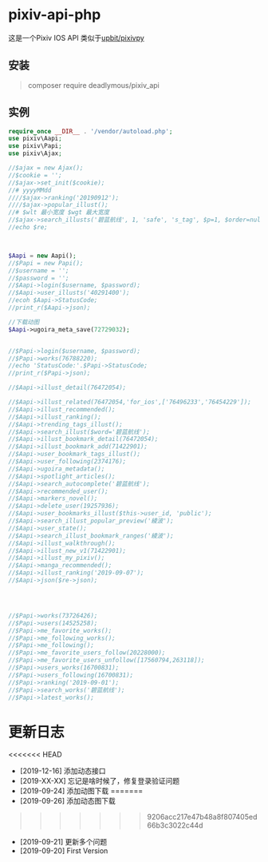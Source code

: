 # pixiv-api-php
这是一个Pixiv IOS API 
类似于[upbit/pixivpy](https://github.com/upbit/pixivpy)

## 安装
> composer require deadlymous/pixiv_api

## 实例
```php
require_once __DIR__ . '/vendor/autoload.php';
use pixiv\Aapi;
use pixiv\Papi;
use pixiv\Ajax;

//$ajax = new Ajax();
//$cookie = '';
//$ajax->set_init($cookie);
//# yyyyMMdd
////$ajax->ranking('20190912');
////$ajax->popular_illust();
//# $wlt 最小宽度 $wgt 最大宽度
//$ajax->search_illusts('碧蓝航线', 1, 'safe', 's_tag', $p=1, $order=null, $ratio=0.5, $wlt=1920, $wgt=null, $hlt=1080, $hgt=null);
//echo $re;



$Aapi = new Aapi();
//$Papi = new Papi();
//$username = '';
//$password = '';
//$Aapi->login($username, $password);
//$Aapi->user_illusts('40291400');
//ecoh $Aapi->StatusCode;
//print_r($Aapi->json);

//下载动图
$Aapi->ugoira_meta_save(72729032);


//$Papi->login($username, $password);
//$Papi->works(76788220);
//echo 'StatusCode:'.$Papi->StatusCode;
//print_r($Papi->json);

//$Aapi->illust_detail(76472054);

//$Aapi->illust_related(76472054,'for_ios',['76496233','76454229']);
//$Aapi->illust_recommended();
//$Aapi->illust_ranking();
//$Aapi->trending_tags_illust();
//$Aapi->search_illust($word='碧蓝航线');
//$Aapi->illust_bookmark_detail(76472054);
//$Aapi->illust_bookmark_add(71422901);
//$Aapi->user_bookmark_tags_illust();
//$Aapi->user_following(2374176);
//$Aapi->ugoira_metadata();
//$Aapi->spotlight_articles();
//$Aapi->search_autocomplete('碧蓝航线');
//$Aapi->recommended_user();
//$Aapi->markers_novel();
//$Aapi->delete_user(19257936);
//$Aapi->user_bookmarks_illust($this->user_id, 'public');
//$Aapi->search_illust_popular_preview('綾波');
//$Aapi->user_state();
//$Aapi->search_illust_bookmark_ranges('綾波');
//$Aapi->illust_walkthrough();
//$Aapi->illust_new_v1(71422901);
//$Aapi->illust_my_pixiv();
//$Aapi->manga_recommended();
//$Aapi->illust_ranking('2019-09-07');
//$Aapi->json($re->json);




//$Papi->works(73726426);
//$Papi->users(14525258);
//$Papi->me_favorite_works();
//$Papi->me_following_works();
//$Papi->me_following();
//$Papi->me_favorite_users_follow(20228000);
//$Papi->me_favorite_users_unfollow([17560794,263118]);
//$Papi->users_works(16700831);
//$Papi->users_following(16700831);
//$Papi->ranking('2019-09-01');
//$Papi->search_works('碧蓝航线');
//$Papi->latest_works();
```
# 更新日志
<<<<<<< HEAD
* [2019-12-16] 添加动态接口
* [2019-XX-XX] 忘记是啥时候了，修复登录验证问题
* [2019-09-24] 添加动图下载
=======
* [2019-09-26] 添加动态图下载
>>>>>>> 9206acc217e47b48a8f807405ed66b3c3022c44d
* [2019-09-21] 更新多个问题
* [2019-09-20] First Version 
